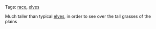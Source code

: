 Tags: [race](Races), [elves](Elves)

Much taller than typical [elves](Elves), in order to see over the tall grasses of the plains
